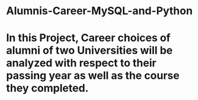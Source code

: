 # Alumnis-Career-MySQL-and-Python

#  In this Project, Career choices of alumni of two Universities will be analyzed with respect to their passing year as well as the course they completed. 
